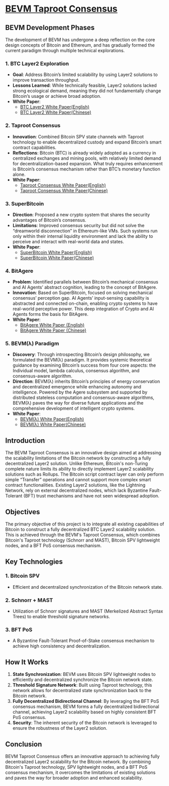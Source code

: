 # [BEVM Taproot Consensus](https://github.com/btclayer2/BEVM-yellow-paper/blob/main/Taproot%20Consensus%20yellow%20paper.pdf)

## BEVM Development Phases
The development of BEVM has undergone a deep reflection on the core design concepts of Bitcoin and Ethereum, and has gradually formed the current paradigm through multiple technical explorations.
### 1. BTC Layer2 Exploration
- **Goal**: Address Bitcoin’s limited scalability by using Layer2 solutions to improve transaction throughput.  
- **Lessons Learned**: While technically feasible, Layer2 solutions lacked strong ecological demand, meaning they did not fundamentally change Bitcoin’s usage or achieve broad adoption.  
- **White Paper**: 
  - [BTC Layer2 White Paper(English)](https://github.com/BitAgere/BitAgere_WhitePaper/blob/main/docs/BEVM_Whitepaper2023_EN.pdf) 
  - [BTC Layer2 White Paper(Chinese)](https://github.com/BitAgere/BitAgere_WhitePaper/blob/main/docs/BEVM_Whitepaper2023_CN.pdf)

### 2. Taproot Consensus
- **Innovation**: Combined Bitcoin SPV state channels with Taproot technology to enable decentralized custody and expand Bitcoin’s smart contract capabilities.  
- **Reflections**: Bitcoin (BTC) is already widely adopted as a currency in centralized exchanges and mining pools, with relatively limited demand for decentralization-based expansion. What truly requires enhancement is Bitcoin’s consensus mechanism rather than BTC’s monetary function alone.  
- **White Paper**: 
  - [Taproot Consensus White Paper(English)](https://github.com/BitAgere/BitAgere_WhitePaper/blob/main/docs/Taproot_Consensus_yellow_paper.pdf)
  - [Taproot Consensus White Paper(Chinese)](https://github.com/BitAgere/BitAgere_WhitePaper/blob/main/docs/Taproot_Consensus_CN.pdf)

### 3. SuperBitcoin
- **Direction**: Proposed a new crypto system that shares the security advantages of Bitcoin’s consensus.  
- **Limitations**: Improved consensus security but did not solve the “dreamworld disconnection” in Ethereum-like VMs. Such systems run only within their internal liquidity environment and lack the ability to perceive and interact with real-world data and states.  
- **White Paper**: 
  - [SuperBitcoin White Paper(English)](https://github.com/BitAgere/BitAgere_WhitePaper/blob/main/docs/Super_Bitcoin_Whitepaper.pdf)
  - [SuperBitcoin White Paper(Chinese)](https://github.com/BitAgere/BitAgere_WhitePaper/blob/main/docs/Super_Bitcoin_Whitepaper_CN.pdf)

### 4. BitAgere
- **Problem**: Identified parallels between Bitcoin’s mechanical consensus and AI Agents’ abstract cognition, leading to the concept of BitAgere.  
- **Innovation**: Based on SuperBitcoin, focused on solving mechanical consensus’ perception gap. AI Agents’ input-sensing capability is abstracted and connected on-chain, enabling crypto systems to have real-world perceptive power. This deep integration of Crypto and AI Agents forms the basis for BitAgere.  
- **White Paper**:  
  - [BitAgere White Paper (English)](https://github.com/BitAgere/BitAgere_WhitePaper/blob/main/docs/BitAgere_A_multi-dimensional_Agere_interconnection_system_based_on_Bitcoin.pdf)
  - [BitAgere White Paper (Chinese)](https://github.com/BitAgere/BitAgere_WhitePaper/blob/main/docs/BitAgere_一个以Bitcoin为底层的多元Agere互联系统.pdf)  

### 5. BEVM(λ) Paradigm
- **Discovery**: Through introspecting Bitcoin’s design philosophy, we formulated the BEVM(λ) paradigm. It provides systemic theoretical guidance by examining Bitcoin’s success from four core aspects: the Individual model, lambda calculus, consensus algorithm, and consensus-aware algorithm.  
- **Direction**: BEVM(λ) inherits Bitcoin’s principles of energy conservation and decentralized emergence while enhancing autonomy and intelligence. Powered by the Agere subsystem and supported by distributed stateless computation and consensus-aware algorithms, BEVM(λ) paves the way for diverse future applications and the comprehensive development of intelligent crypto systems.  
- **White Paper**:
  - [BEVM(λ) White Paper(English)](https://github.com/BitAgere/BitAgere_WhitePaper/blob/main/docs/Agere_Consensus_Intelligent_Cryptocurrency_Design_Based_on_BEVM.pdf)
  - [BEVM(λ) White Paper(Chinese)](https://github.com/BitAgere/BitAgere_WhitePaper/blob/main/docs/Agere共识_基于BEVM(λ)的智能加密货币设计.pdf)


## Introduction

The BEVM Taproot Consensus is an innovative design aimed at addressing the scalability limitations of the Bitcoin network by constructing a fully decentralized Layer2 solution. Unlike Ethereum, Bitcoin's non-Turing complete nature limits its ability to directly implement Layer2 scalability solutions such as Rollups. The Bitcoin script contract layer can only perform simple “Transfer” operations and cannot support more complex smart contract functionalities. Existing Layer2 solutions, like the Lightning Network, rely on external decentralized nodes, which lack Byzantine Fault-Tolerant (BFT) trust mechanisms and have not seen widespread adoption.

## Objectives

The primary objective of this project is to integrate all existing capabilities of Bitcoin to construct a fully decentralized BTC Layer2 scalability solution. This is achieved through the BEVM's Taproot Consensus, which combines Bitcoin's Taproot technology (Schnorr and MAST), Bitcoin SPV lightweight nodes, and a BFT PoS consensus mechanism.

## Key Technologies

### 1. Bitcoin SPV
- Efficient and decentralized synchronization of the Bitcoin network state.

### 2. Schnorr + MAST
- Utilization of Schnorr signatures and MAST (Merkelized Abstract Syntax Trees) to enable threshold signature networks.

### 3. BFT PoS
- A Byzantine Fault-Tolerant Proof-of-Stake consensus mechanism to achieve high consistency and decentralization.

## How It Works

1. **State Synchronization**: BEVM uses Bitcoin SPV lightweight nodes to efficiently and decentralized synchronize the Bitcoin network state.
2. **Threshold Signature Network**: Built using Taproot technology, this network allows for decentralized state synchronization back to the Bitcoin network.
3. **Fully Decentralized Bidirectional Channel**: By leveraging the BFT PoS consensus mechanism, BEVM forms a fully decentralized bidirectional channel, achieving Layer2 scalability based on highly consistent BFT PoS consensus.
4. **Security**: The inherent security of the Bitcoin network is leveraged to ensure the robustness of the Layer2 solution.

## Conclusion

BEVM Taproot Consensus offers an innovative approach to achieving fully decentralized Layer2 scalability for the Bitcoin network. By combining Bitcoin's Taproot technology, SPV lightweight nodes, and a BFT PoS consensus mechanism, it overcomes the limitations of existing solutions and paves the way for broader adoption and enhanced scalability.
